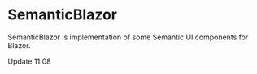 # SemanticBlazor
SemanticBlazor is implementation of some Semantic UI components for Blazor.

Update 11:08
